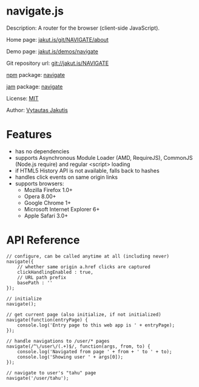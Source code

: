 # navigate.js

Description: A router for the browser (client-side JavaScript).

Home page: [jakut.is/git/NAVIGATE/about](https://jakut.is/git/NAVIGATE/about/)

Demo page: [jakut.is/demos/navigate](https://jakut.is/demos/navigate/)

Git repository url: [git://jakut.is/NAVIGATE](git://jakut.is/NAVIGATE)

[npm](https://npmjs.org) package: [navigate](https://npmjs.org/package/navigate)

[jam](http://jamjs.org) package: [navigate](http://jamjs.org/packages/#/details/navigate)

License: [MIT](https://jakut.is/git/NAVIGATE/plain/LICENSE)

Author: [Vytautas Jakutis](https://jakut.is)

# Features

* has no dependencies
* supports Asynchronous Module Loader (AMD, RequireJS), CommonJS (Node.js require) and regular &lt;script&gt; loading
* if HTML5 History API is not available, falls back to hashes
* handles click events on same origin links
* supports browsers:
  - Mozilla Firefox 1.0+
  - Opera 8.00+
  - Google Chrome 1+
  - Microsoft Internet Explorer 6+
  - Apple Safari 3.0+

# API Reference

    // configure, can be called anytime at all (including never)
    navigate({
        // whether same origin a.href clicks are captured
        clickHandlingEnabled : true,
        // URL path prefix
        basePath : ''
    });

    // initialize
    navigate();

    // get current page (also initialize, if not initialized)
    navigate(function(entryPage) {
        console.log('Entry page to this web app is ' + entryPage);
    });

    // handle navigations to /user/* pages
    navigate(/^\/user\/(.+)$/, function(args, from, to) {
        console.log('Navigated from page ' + from + ' to ' + to);
        console.log('Showing user ' + args[0]);
    });

    // navigate to user's "tahu" page
    navigate('/user/tahu');
